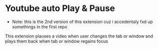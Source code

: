 # Youtube auto Play & Pause

- Note: this is the 2nd version of this extension cuz i accedentaly fxd up somethings in the first repo

This extension plauses a video when user changes the tab or window and plays them back when tab or window regains focus

